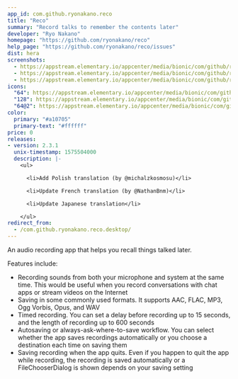 ```yaml
---
app_id: com.github.ryonakano.reco
title: "Reco"
summary: "Record talks to remember the contents later"
developer: "Ryo Nakano"
homepage: "https://github.com/ryonakano/reco"
help_page: "https://github.com/ryonakano/reco/issues"
dist: hera
screenshots:
  - https://appstream.elementary.io/appcenter/media/bionic/com/github/ryonakano.reco/4AC8B1AB3301FF4A7B7860B39437F0FD/screenshots/image-1_orig.png
  - https://appstream.elementary.io/appcenter/media/bionic/com/github/ryonakano.reco/4AC8B1AB3301FF4A7B7860B39437F0FD/screenshots/image-2_orig.png
  - https://appstream.elementary.io/appcenter/media/bionic/com/github/ryonakano.reco/4AC8B1AB3301FF4A7B7860B39437F0FD/screenshots/image-3_orig.png
icons:
  "64": https://appstream.elementary.io/appcenter/media/bionic/com/github/ryonakano.reco/4AC8B1AB3301FF4A7B7860B39437F0FD/icons/64x64/com.github.ryonakano.reco_com.github.ryonakano.reco.png
  "128": https://appstream.elementary.io/appcenter/media/bionic/com/github/ryonakano.reco/4AC8B1AB3301FF4A7B7860B39437F0FD/icons/128x128/com.github.ryonakano.reco_com.github.ryonakano.reco.png
  "64@2": https://appstream.elementary.io/appcenter/media/bionic/com/github/ryonakano.reco/4AC8B1AB3301FF4A7B7860B39437F0FD/icons/64x64@2/com.github.ryonakano.reco_com.github.ryonakano.reco.png
color:
  primary: "#a10705"
  primary-text: "#ffffff"
price: 0
releases:
- version: 2.3.1
  unix-timestamp: 1575504000
  description: |-
    <ul>

      <li>Add Polish translation (by @michalzkosmosu)</li>

      <li>Update French translation (by @NathanBnm)</li>

      <li>Update Japanese translation</li>

    </ul>
redirect_from:
  - /com.github.ryonakano.reco.desktop/
---
```


<p>An audio recording app that helps you recall things talked later.</p>
<p>Features include:</p>
<ul>
  <li>Recording sounds from both your microphone and system at the same time. This would be useful when you record conversations
with chat apps or stream videos on the Internet</li>
  <li>Saving in some commonly used formats. It supports AAC, FLAC, MP3, Ogg Vorbis, Opus, and WAV</li>
  <li>Timed recording. You can set a delay before recording up to 15 seconds, and the length of recording up to 600 seconds</li>
  <li>Autosaving or always-ask-where-to-save workflow. You can select whether the app saves recordings automatically or
you choose a destination each time on saving them</li>
  <li>Saving recording when the app quits. Even if you happen to quit the app while recording, the recording is saved
automatically or a FileChooserDialog is shown depends on your saving setting</li> </ul>